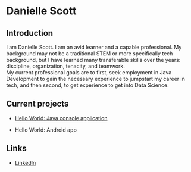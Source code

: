  
# Danielle Scott
    
## Introduction

I am Danielle Scott. I am an avid learner and a capable professional. My background may not be a traditional STEM or more specifically tech background, but I have learned many transferable skills over the years: discipline, organization, tenacity, and teamwork.  
My current professional goals are to first, seek employment in Java Development to gain the necessary experience to jumpstart my career in tech, and then second, to get experience to get into Data Science.

## Current projects

* [Hello World: Java console application](https://github.com/ddc-java-17/hello-world-TheDanielleScott)

* Hello World: Android app

## Links

* [LinkedIn](https://www.linkedin.com/in/danielle-scott-7b94822a3/) 